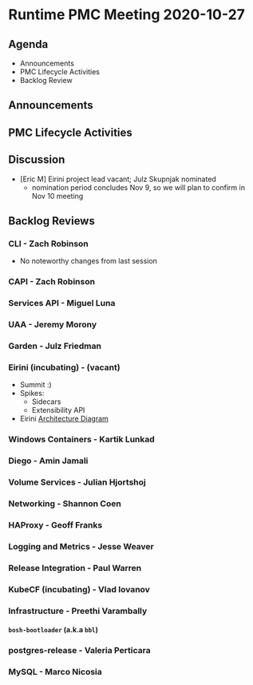 # Runtime PMC Meeting 2020-10-27

## Agenda

* Announcements
* PMC Lifecycle Activities
* Backlog Review


## Announcements


## PMC Lifecycle Activities


## Discussion

- [Eric M] Eirini project lead vacant; Julz Skupnjak nominated
  - nomination period concludes Nov 9, so we will plan to confirm in Nov 10 meeting


## Backlog Reviews

### CLI - Zach Robinson
- No noteworthy changes from last session

### CAPI - Zach Robinson


### Services API - Miguel Luna


### UAA - Jeremy Morony


### Garden - Julz Friedman


### Eirini (incubating) - (vacant)
- Summit :)
- Spikes:
  - Sidecars
  - Extensibility API
- Eirini [Architecture Diagram](https://github.com/cloudfoundry-incubator/eirini#components)

### Windows Containers - Kartik Lunkad


### Diego - Amin Jamali


### Volume Services - Julian Hjortshoj


### Networking - Shannon Coen


### HAProxy - Geoff Franks


### Logging and Metrics - Jesse Weaver


### Release Integration - Paul Warren


### KubeCF (incubating) - Vlad Iovanov


### Infrastructure - Preethi Varambally

#### `bosh-bootloader` (a.k.a `bbl`)


### postgres-release - Valeria Perticara


### MySQL - Marco Nicosia
